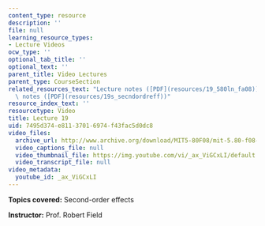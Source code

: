 ```yaml
---
content_type: resource
description: ''
file: null
learning_resource_types:
- Lecture Videos
ocw_type: ''
optional_tab_title: ''
optional_text: ''
parent_title: Video Lectures
parent_type: CourseSection
related_resources_text: "Lecture notes ([PDF](resources/19_580ln_fa08))  \nSupplemental\
  \ notes ([PDF](resources/19s_secndordreff))"
resource_index_text: ''
resourcetype: Video
title: Lecture 19
uid: 7495d374-e811-3701-6974-f43fac5d0dc8
video_files:
  archive_url: http://www.archive.org/download/MIT5-80F08/mit-5.80-f08-lec19_300k.mp4
  video_captions_file: null
  video_thumbnail_file: https://img.youtube.com/vi/_ax_ViGCxLI/default.jpg
  video_transcript_file: null
video_metadata:
  youtube_id: _ax_ViGCxLI
---
```


**Topics covered:** Second-order effects

**Instructor:** Prof. Robert Field